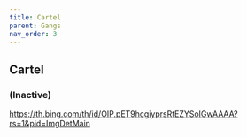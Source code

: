 ```yaml
---
title: Cartel
parent: Gangs
nav_order: 3
---
```


## Cartel
### (Inactive)

https://th.bing.com/th/id/OIP.pET9hcgiyprsRtEZYSoIGwAAAA?rs=1&pid=ImgDetMain
